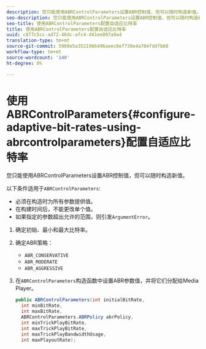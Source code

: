```yaml
---
description: 您只能使用ABRControlParameters设置ABR控制值，但可以随时构造新值。
seo-description: 您只能使用ABRControlParameters设置ABR控制值，但可以随时构造新值。
seo-title: 使用ABRControlParameters配置自适应比特率
title: 使用ABRControlParameters配置自适应比特率
uuid: c877c5cc-ad72-46dc-afc4-d41ee097a9a4
translation-type: tm+mt
source-git-commit: 5908e5a3521966496aeec0ef730e4a704fddfb68
workflow-type: tm+mt
source-wordcount: '140'
ht-degree: 0%

---
```



# 使用ABRControlParameters{#configure-adaptive-bit-rates-using-abrcontrolparameters}配置自适应比特率

您只能使用ABRControlParameters设置ABR控制值，但可以随时构造新值。

以下条件适用于`ABRControlParameters`:

* 必须在构造时为所有参数提供值。
* 在构建时间后，不能更改单个值。
* 如果指定的参数超出允许的范围，则引发`ArgumentError`。

1. 确定初始、最小和最大比特率。
1. 确定ABR策略：

   * `ABR_CONSERVATIVE`
   * `ABR_MODERATE`
   * `ABR_AGGRESSIVE`

1. 在`ABRControlParameters`构造函数中设置ABR参数值，并将它们分配给Media Player。

   ```java
   public ABRControlParameters(int initialBitRate, 
     int minBitRate, 
     int maxBitRate, 
     ABRControlParameters.ABRPolicy abrPolicy, 
     int minTrickPlayBitRate, 
     int maxTrickPlayBitRate, 
     int maxTrickPlayBandwidthUsage, 
     int maxPlayoutRate);
   ```

